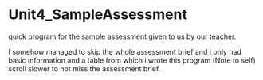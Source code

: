 # Unit4_SampleAssessment
quick program for the sample assessment given to us by our teacher.

I somehow managed to skip the whole assessment brief and i only had basic information and a table from which i wrote this program
(Note to self) scroll slower to not miss the assessment brief.
